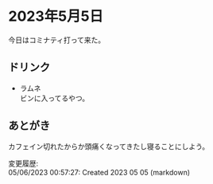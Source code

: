 # 2023年5月5日

今日はコミナティ打って来た。

## ドリンク

- ラムネ  
ビンに入ってるやつ。

## あとがき

カフェイン切れたからか頭痛くなってきたし寝ることにしよう。

変更履歴:  
05/06/2023 00:57:27: Created 2023 05 05 (markdown)  
